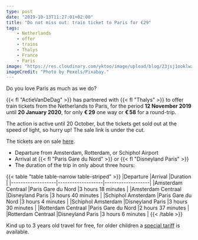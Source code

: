 ```yaml
---
type: post
date: "2019-10-13T11:27:01+02:00"
title: "Do not miss out: train ticket to Paris for €29"
tags:
    - Netherlands
    - offer
    - trains
    - Thalys
    - France
    - Paris
image: "https://res.cloudinary.com/yktoo/image/upload/blog/23jsj1ooklwz2750.jpg"
imageCredit: "Photo by Pexels/Pixabay."
---
```


Do you love Paris as much as we do?

{{< fl "ActieVanDeDag" >}} has partnered with {{< fl "Thalys" >}} to offer train tickets from the Netherlands to Paris, for the period **12 November 2019** until **20 January 2020**, for only **€ 29** one way or **€ 58** for a round-trip.

The action is active until 20 October, but the tickets get sold out at the speed of light, so hurry up! The sale link is under the cut.

<!--more-->

The tickets are on sale [here](https://www.thalys.com/nl/nl/speciale-deal-actievandedag).

* Departure from Amsterdam, Rotterdam, or Schiphol Airport
* Arrival at {{< fl "Paris Gare du Nord" >}} or {{< fl "Disneyland Paris" >}}
* The duration of the trip in only about three hours:

{{< table "table table-narrow table-striped" >}}
|Departure          |Arrival            |Duration           |
|-------------------|-------------------|-------------------|
|Amsterdam Centraal |Paris Gare du Nord |3 hours 18 minutes |
|Amsterdam Centraal |Disneyland Paris   |3 hours 40 minutes |
|Schiphol Amsterdam |Paris Gare du Nord |3 hours 4 minutes  |
|Schiphol Amsterdam |Disneyland Paris   |3 hours 30 minutes |
|Rotterdam Centraal |Paris Gare du Nord |2 hours 37 minutes |
|Rotterdam Centraal |Disneyland Paris   |3 hours 6 minutes  |
{{< /table >}}

Kind up to 3 years old travel for free, for older children a [special tariff](https://www.thalys.com/nl/nl/aanbiedingen-tarieven/het-kindertarief-van-thalys) is available.
